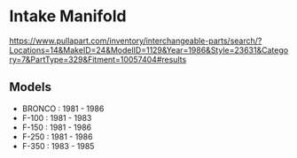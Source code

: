 # Intake Manifold
https://www.pullapart.com/inventory/interchangeable-parts/search/?Locations=14&MakeID=24&ModelID=1129&Year=1986&Style=23631&Category=7&PartType=329&Fitment=10057404#results

## Models
- BRONCO : 1981 - 1986
- F-100 : 1981 - 1983
- F-150 : 1981 - 1986
- F-250 : 1981 - 1986
- F-350 : 1983 - 1985
